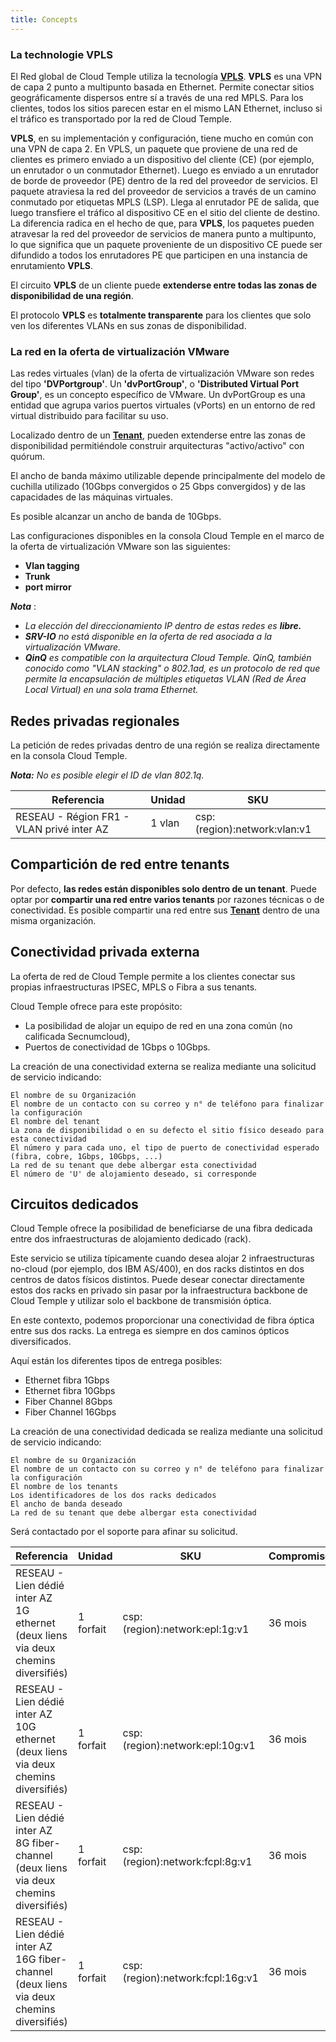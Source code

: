 ```yaml
---
title: Concepts
---
```


### La technologie VPLS
El Red global de Cloud Temple utiliza la tecnología __[VPLS](https://fr.wikipedia.org/wiki/Virtual_Private_LAN_Service)__.
__VPLS__ es una VPN de capa 2 punto a multipunto basada en Ethernet. Permite conectar sitios geográficamente dispersos entre sí a través de una red MPLS. Para los clientes, todos los sitios parecen estar en el mismo LAN Ethernet, incluso si el tráfico es transportado por la red de Cloud Temple.

__VPLS__, en su implementación y configuración, tiene mucho en común con una VPN de capa 2. En VPLS, un paquete que proviene de una red de clientes es primero enviado a un dispositivo del cliente (CE) (por ejemplo, un enrutador o un conmutador Ethernet).
Luego es enviado a un enrutador de borde de proveedor (PE) dentro de la red del proveedor de servicios. 
El paquete atraviesa la red del proveedor de servicios a través de un camino conmutado por etiquetas MPLS (LSP). 
Llega al enrutador PE de salida, que luego transfiere el tráfico al dispositivo CE en el sitio del cliente de destino.
La diferencia radica en el hecho de que, para __VPLS__, los paquetes pueden atravesar la red del proveedor de servicios de manera punto a multipunto, lo que significa que un paquete proveniente de un dispositivo CE puede ser difundido a todos los enrutadores PE que participen en una instancia de enrutamiento __VPLS__. 

El circuito __VPLS__ de un cliente puede __extenderse entre todas las zonas de disponibilidad de una región__.

El protocolo __VPLS__ es __totalmente transparente__ para los clientes que solo ven los diferentes VLANs en sus zonas de disponibilidad.

### La red en la oferta de virtualización VMware

Las redes virtuales (vlan) de la oferta de virtualización VMware son redes del tipo __'DVPortgroup'__. Un __'dvPortGroup'__, o __'Distributed Virtual Port Group'__, es un concepto específico de VMware. Un dvPortGroup es una entidad que agrupa varios puertos virtuales (vPorts) en un entorno de red virtual distribuido para facilitar su uso.

Localizado dentro de un __[Tenant](../../../console/iam/concepts/#tenant)__, pueden extenderse entre las zonas de disponibilidad 
permitiéndole construir arquitecturas "activo/activo" con quórum.

El ancho de banda máximo utilizable depende principalmente del modelo de cuchilla utilizado (10Gbps convergidos o 25 Gbps convergidos) y de las capacidades de las máquinas virtuales.

Es posible alcanzar un ancho de banda de 10Gbps.

Las configuraciones disponibles en la consola Cloud Temple en el marco de la oferta de virtualización VMware son las siguientes:

- __Vlan tagging__
- __Trunk__
- __port mirror__

*__Nota__* : 

- *La elección del direccionamiento IP dentro de estas redes es __libre.__*
- *__SRV-IO__ no está disponible en la oferta de red asociada a la virtualización VMware.*
- *__QinQ__ es compatible con la arquitectura Cloud Temple. QinQ, también conocido como "VLAN stacking" o 802.1ad, es un protocolo de red que permite la encapsulación de múltiples etiquetas VLAN (Red de Área Local Virtual) en una sola trama Ethernet.*


## Redes privadas regionales

La petición de redes privadas dentro de una región se realiza directamente en la consola Cloud Temple.

__*Nota:*__ *No es posible elegir el ID de vlan 802.1q.*

| Referencia                               | Unidad | SKU                          | 
|------------------------------------------|--------|------------------------------|
| RESEAU - Région FR1 - VLAN privé inter AZ| 1 vlan | csp:(region):network:vlan:v1 |

## Compartición de red entre tenants

Por defecto, __las redes están disponibles solo dentro de un tenant__. Puede optar por __compartir una red entre varios tenants__ por razones técnicas o de conectividad.
Es posible compartir una red entre sus __[Tenant](../../../console/iam/concepts/#tenant)__ dentro de una misma organización.

## Conectividad privada externa

La oferta de red de Cloud Temple permite a los clientes conectar sus propias infraestructuras IPSEC, MPLS o Fibra a sus tenants.

Cloud Temple ofrece para este propósito:

- La posibilidad de alojar un equipo de red en una zona común (no calificada Secnumcloud),
- Puertos de conectividad de 1Gbps o 10Gbps.

La creación de una conectividad externa se realiza mediante una solicitud de servicio indicando:

    El nombre de su Organización
    El nombre de un contacto con su correo y n° de teléfono para finalizar la configuración
    El nombre del tenant
    La zona de disponibilidad o en su defecto el sitio físico deseado para esta conectividad
    El número y para cada uno, el tipo de puerto de conectividad esperado (fibra, cobre, 1Gbps, 10Gbps, ...)
    La red de su tenant que debe albergar esta conectividad
    El número de 'U' de alojamiento deseado, si corresponde

## Circuitos dedicados

Cloud Temple ofrece la posibilidad de beneficiarse de una fibra dedicada entre dos infraestructuras de alojamiento dedicado (rack).

Este servicio se utiliza típicamente cuando desea alojar 2 infraestructuras no-cloud (por ejemplo, dos IBM AS/400), en dos racks distintos en dos centros de datos físicos distintos.
Puede desear conectar directamente estos dos racks en privado sin pasar por la infraestructura backbone de Cloud Temple y utilizar solo el backbone de transmisión óptica.

En este contexto, podemos proporcionar una conectividad de fibra óptica entre sus dos racks. La entrega es siempre en dos caminos ópticos diversificados.

Aquí están los diferentes tipos de entrega posibles:

- Ethernet fibra 1Gbps
- Ethernet fibra 10Gbps
- Fiber Channel 8Gbps
- Fiber Channel 16Gbps

La creación de una conectividad dedicada se realiza mediante una solicitud de servicio indicando:

    El nombre de su Organización
    El nombre de un contacto con su correo y n° de teléfono para finalizar la configuración
    El nombre de los tenants
    Los identificadores de los dos racks dedicados
    El ancho de banda deseado
    La red de su tenant que debe albergar esta conectividad

Será contactado por el soporte para afinar su solicitud.

| Referencia                                                                               | Unidad    | SKU                              | Compromiso |
|------------------------------------------------------------------------------------------|-----------|----------------------------------|------------|
| RESEAU - Lien dédié inter AZ 1G ethernet (deux liens via deux chemins diversifiés)       | 1 forfait | csp:(region):network:epl:1g:v1   | 36 mois    |
| RESEAU - Lien dédié inter AZ 10G ethernet (deux liens via deux chemins diversifiés)      | 1 forfait | csp:(region):network:epl:10g:v1  | 36 mois    |
| RESEAU - Lien dédié inter AZ 8G fiber-channel (deux liens via deux chemins diversifiés)  | 1 forfait | csp:(region):network:fcpl:8g:v1  | 36 mois    |
| RESEAU - Lien dédié inter AZ 16G fiber-channel (deux liens via deux chemins diversifiés) | 1 forfait | csp:(region):network:fcpl:16g:v1 | 36 mois    |